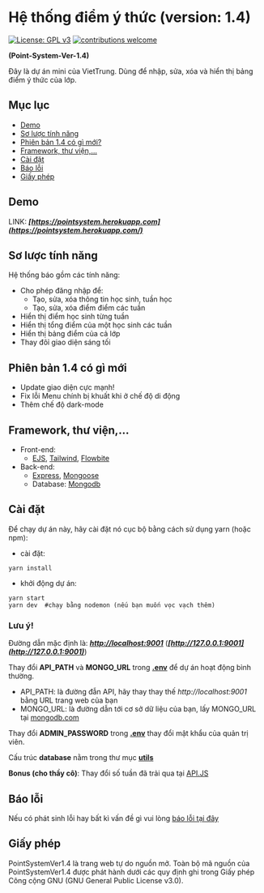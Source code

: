 # Hệ thống điểm ý thức (version: 1.4)

[![License: GPL v3](https://img.shields.io/badge/License-GPL%20v3-blue.svg)](https://opensource.org/licenses/GPL-3.0)
[![contributions welcome](https://img.shields.io/badge/contributions-welcome-brightgreen.svg?style=flat)](https://github.com/vietrux/Point-System-Ver-1.4)

**(Point-System-Ver-1.4)**

Đây là dự án mini của VietTrung. Dùng để nhập, sửa, xóa và hiển thị bảng điểm ý thức của lớp.

## Mục lục
- [Demo](#demo)
- [Sơ lược tính năng](#sơ-lược-tính-năng)
- [Phiên bản 1.4 có gì mới?](#phiên-bản-14-có-gì-mới)
- [Framework, thư viện,...](#framework-thư-viện)
- [Cài đặt](#cài-đặt)
- [Báo lỗi](#báo-lỗi)
- [Giấy phép](#giấy-phép)

## Demo
LINK: ***[https://pointsystem.herokuapp.com](https://pointsystem.herokuapp.com/)***

## Sơ lược tính năng
Hệ thống báo gồm các tính năng:
- Cho phép đăng nhập để:
  - Tạo, sửa, xóa thông tin học sinh, tuần học
  - Tạo, sửa, xóa điểm điểm các tuần
- Hiển thị điểm học sinh từng tuần
- Hiển thị tổng điểm của một học sinh các tuần
- Hiển thị bảng điểm của cả lớp 
- Thay đôỉ giao diện sáng tối

## Phiên bản 1.4 có gì mới

- Update giao diện cực mạnh! 
- Fix lỗi Menu chính bị khuất khi ở chế độ di động
- Thêm chế độ dark-mode 

## Framework, thư viện,...

- Front-end:
  - [EJS](https://github.com/mde/ejs), [Tailwind](https://github.com/tailwindlabs/tailwindcss), [Flowbite](https://github.com/themesberg/flowbite)
- Back-end:
  - [Express](https://github.com/expressjs/express), [Mongoose](https://github.com/Automattic/mongoose)
  - Database: [Mongodb](https://github.com/mongodb)
  

## Cài đặt

Để chạy dự án này, hãy cài đặt nó cục bộ bằng cách sử dụng yarn (hoặc npm):
- cài đặt:
```
yarn install
```
- khởi động dự án:
```
yarn start 
yarn dev  #chạy bằng nodemon (nếu bạn muốn vọc vạch thêm)
```
### Lưu ý!
Đường dẫn mặc định là: ***[http://localhost:9001](http://localhost:9001)*** (***[http://127.0.0.1:9001](http://127.0.0.1:9001)***)

Thay đổi **API_PATH** và **MONGO_URL** trong **[.env](https://github.com/vietrux/Point-System-Ver-1.4/blob/main/.env)** để dự án hoạt động bình thường.
- API_PATH: là đường đẫn API, hãy thay thay thế *http://<span></span>localhost:9001* bằng URL trang web của bạn
- MONGO_URL: là đường dẫn tới cơ sở dữ liệu của bạn, lấy MONGO_URL tại [mongodb.com](https://www.mongodb.com/)

Thay đổi **ADMIN_PASSWORD** trong **[.env](https://github.com/vietrux/Point-System-Ver-1.4/blob/main/.env)** thay đổi mật khẩu của quản trị viên.

Cấu trúc **database** nằm trong thư mục **[utils](https://github.com/vietrux/Point-System-Ver-1.4/tree/main/utils)**

**Bonus (cho thầy cô)**: Thay đổi số tuần đã trải qua tại [API.JS](https://github.com/vietrux/Point-System-Ver-1.4/blob/main/routes/api.js)

## Báo lỗi
Nếu có phát sinh lỗi hay bất kì vấn đề gì vui lòng [báo lỗi tại đây](https://github.com/vietrux/Point-System-Ver-1.4/issues)

## Giấy phép
PointSystemVer1.4 là trang web tự do nguồn mở. Toàn bộ mã nguồn của PointSystemVer1.4 được phát hành dưới các quy định ghi trong Giấy phép Công cộng GNU (GNU General Public License v3.0).
